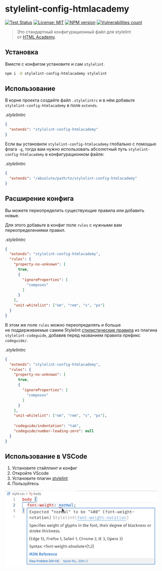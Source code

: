 # stylelint-config-htmlacademy

[![Test Status][test-image]][test-url]
[![License: MIT][license-image]][license-url]
[![NPM version][npm-image]][npm-url]
[![Vulnerabilities count][vulnerabilities-image]][vulnerabilities-url]

> Это стандартный конфигурационный файл для stylelint от [HTML Academy](https://htmlacademy.ru/).



## Установка

Вместе с конфигом установите и сам `stylelint`.

```sh
npm i -D stylelint-config-htmlacademy stylelint
```

## Использование

В корне проекта создайте файл `.stylelintrc` и в нём добавьте `stylelint-config-htmlacademy` в поле `extends`.

_.stylelintrc_

```json
{
  "extends": "stylelint-config-htmlacademy"
}
```

Если вы установили `stylelint-config-htmlacademy` глобально с помощью флага `-g`, тогда вам нужно использовать абсолютный путь `stylelint-config-htmlacademy` в конфигурационном файле:

_.stylelintrc_

```json
{
  "extends": "/absolute/path/to/stylelint-config-htmlacademy"
}
```

## Расширение конфига

Вы можете переопределить существующие правила или добавить новые.

Для этого добавьте в конфиг поле `rules` с нужными вам переопределениями правил.

_.stylelintrc_

```json
{
  "extends": "stylelint-config-htmlacademy",
  "rules": {
    "property-no-unknown": [
      true,
      {
        "ignoreProperties": [
          "composes"
        ]
      }
    ],
    "unit-whitelist": ["em", "rem", "s", "px"]
  }
}
```

В этом же поле `rules` можно переопределять и больше не поддерживаемые самим Stylelint [стилистические правила](https://github.com/firefoxic/stylelint-codeguide/blob/main/docs/user-guide/rules.md#rules) из плагина `stylelint-codeguide`, добавив перед названием правила префикс `codeguide/`.

_.stylelintrc_

```json
{
  "extends": "stylelint-config-htmlacademy",
  "rules": {
    "property-no-unknown": [
      true,
      {
        "ignoreProperties": [
          "composes"
        ]
      }
    ],
    "unit-whitelist": ["em", "rem", "s", "px"],

    "codeguide/indentation": "tab",
    "codeguide/number-leading-zero": null
  }
}
```

## Использование в VSCode

1. Установите стайллинт и конфиг
2. Откройте VScode
3. Установите плагин [stylelint](https://marketplace.visualstudio.com/items?itemName=stylelint.vscode-stylelint)
4. Пользуйтесь

![Несоответствия правилам конфига подчёркиваются красной волнистой линией, по наведению на которую появляется попап с описанием ошибки.](vscode-error.png)

[test-url]: https://github.com/htmlacademy/stylelint-config-htmlacademy/actions
[test-image]: https://github.com/htmlacademy/stylelint-config-htmlacademy/actions/workflows/test.yml/badge.svg?branch=main

[npm-url]: https://npmjs.org/package/stylelint-config-htmlacademy
[npm-image]: https://badge.fury.io/js/stylelint-config-htmlacademy.svg

[license-url]: https://github.com/htmlacademy/stylelint-config-htmlacademy/blob/main/LICENSE
[license-image]: https://img.shields.io/badge/License-MIT-limegreen.svg

[vulnerabilities-url]: https://snyk.io/test/github/htmlacademy/stylelint-config-htmlacademy
[vulnerabilities-image]: https://img.shields.io/snyk/vulnerabilities/npm/stylelint-config-htmlacademy
